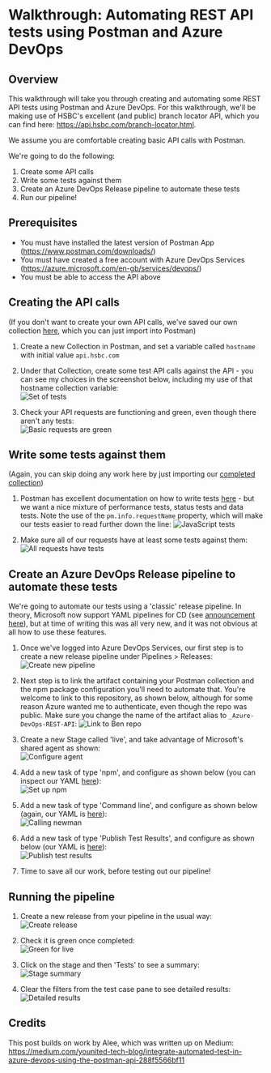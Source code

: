 # Walkthrough: Automating REST API tests using Postman and Azure DevOps 
## Overview
This walkthrough will take you through creating and automating some REST API tests using Postman and Azure DevOps. For this walkthrough, we'll be making use of HSBC's excellent (and public) branch locator API, which you can find here: https://api.hsbc.com/branch-locator.html.  

We assume you are comfortable creating basic API calls with Postman.    
  
We're going to do the following:
1. Create some API calls  
2. Write some tests against them  
3. Create an Azure DevOps Release pipeline to automate these tests  
4. Run our pipeline!  
## Prerequisites
* You must have installed the latest version of Postman App (https://www.postman.com/downloads/)  
* You must have created a free account with Azure DevOps Services (https://azure.microsoft.com/en-gb/services/devops/)  
* You must be able to access the API above  
## Creating the API calls
(If you don't want to create your own API calls, we've saved our own collection [here](https://github.com/bendalby82/azure-devops-rest-api/blob/master/postman/HSBC.postman_collection.json), which you can just import into Postman)  
1. Create a new Collection in Postman, and set a variable called `hostname` with initial value `api.hsbc.com`  

2. Under that Collection, create some test API calls against the API - you can see my choices in the screenshot below, including my use of that hostname collection variable:  
![Set of tests](https://github.com/bendalby82/azure-devops-rest-api/blob/master/images/01-Sketch-Out-Basic-API-Calls.png)   

3. Check your API requests are functioning and green, even though there aren't any tests:  
![Basic requests are green](https://github.com/bendalby82/azure-devops-rest-api/blob/master/images/02-Basic-Requests-Are-All-Green.png)  

## Write some tests against them
(Again, you can skip doing any work here by just importing our [completed collection](https://github.com/bendalby82/azure-devops-rest-api/blob/master/postman/HSBC.postman_collection.json))
1. Postman has excellent documentation on how to write tests [here](https://github.com/bendalby82/azure-devops-rest-api/blob/master/images/02-Basic-Requests-Are-All-Green.png) - but we want a nice mixture of performance tests, status tests and data tests. Note the use of the `pm.info.requestName` property, which will make our tests easier to read further down the line:
![JavaScript tests](https://github.com/bendalby82/azure-devops-rest-api/blob/master/images/03-Write-Some-Test-Cases-With-Data-Check.png)  

2. Make sure all of our requests have at least some tests against them:  
![All requests have tests](https://github.com/bendalby82/azure-devops-rest-api/blob/master/images/04-Requests-Now-All-Have-Tests.png)

## Create an Azure DevOps Release pipeline to automate these tests  
We're going to automate our tests using a 'classic' release pipeline. In theory, Microsoft now support YAML pipelines for CD (see [announcement here](https://devblogs.microsoft.com/devops/announcing-general-availability-of-azure-pipelines-yaml-cd/)), but at time of writing this was all very new, and it was not obvious at all how to use these features.
1. Once we've logged into Azure DevOps Services, our first step is to create a new release pipeline under Pipelines > Releases:
![Create new pipeline](https://github.com/bendalby82/azure-devops-rest-api/blob/master/images/10-Create-New-Release-Pipeline.png)  

2. Next step is to link the artifact containing your Postman collection and the npm package configuration you'll need to automate that. You're welcome to link to this repository, as shown below, although for some reason Azure wanted me to authenticate, even though the repo was public. Make sure you change the name of the artifact alias to `_Azure-DevOps-REST-API`:
![Link to Ben repo](https://github.com/bendalby82/azure-devops-rest-api/blob/master/images/11-Add-GitHub-Artifact.png)  

3. Create a new Stage called 'live', and take advantage of Microsoft's shared agent as shown:  
![Configure agent](https://github.com/bendalby82/azure-devops-rest-api/blob/master/images/12-Choose-Ubuntu-And-Azure-Pipelines.png)  

4. Add a new task of type 'npm', and configure as shown below (you can inspect our YAML [here](https://github.com/bendalby82/azure-devops-rest-api/blob/master/azure/YAML-01-NPM-Step.yaml)):  
![Set up npm](https://github.com/bendalby82/azure-devops-rest-api/blob/master/images/13-Add-NPM-Command.png)  

5. Add a new task of type 'Command line', and configure as shown below (again, our YAML is [here](https://github.com/bendalby82/azure-devops-rest-api/blob/master/azure/YAML-02-Command-Step.yaml)):  
![Calling newman](https://github.com/bendalby82/azure-devops-rest-api/blob/master/images/14-Add-Newman-Command.png)

6. Add a new task of type 'Publish Test Results', and configure as shown below (our YAML is [here](https://github.com/bendalby82/azure-devops-rest-api/blob/master/azure/YAML-03-Publish-Test-Results-Step.yaml)):  
![Publish test results](https://github.com/bendalby82/azure-devops-rest-api/blob/master/images/15-Add-Publish-Test-Results-Command.png)

7. Time to save all our work, before testing out our pipeline!  

## Running the pipeline

1. Create a new release from your pipeline in the usual way:  
![Create release](https://github.com/bendalby82/azure-devops-rest-api/blob/master/images/20-Create-Release.png)  

2. Check it is green once completed:  
![Green for live](https://github.com/bendalby82/azure-devops-rest-api/blob/master/images/21-Release-Is-Green.png)  

3. Click on the stage and then 'Tests' to see a summary:  
![Stage summary](https://github.com/bendalby82/azure-devops-rest-api/blob/master/images/22-Looking-At-Run-Summary.png)

4. Clear the filters from the test case pane to see detailed results:  
![Detailed results](https://github.com/bendalby82/azure-devops-rest-api/blob/master/images/23-Looking-At-Detailed-Results.png)  

## Credits
This post builds on work by Alee, which was written up on Medium:  
https://medium.com/younited-tech-blog/integrate-automated-test-in-azure-devops-using-the-postman-api-288f5566bf11
